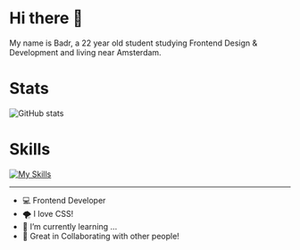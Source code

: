 # Hi there 👋

My name is Badr, a 22 year old student studying Frontend Design & Development and living near Amsterdam.
 
# Stats
![GitHub stats](https://github-readme-stats.vercel.app/api?username=iBadr49\&include_all_commits=true&show_icons=true\&show=prs_merged,prs_merged_percentage\&title_color=ffffff\&icon_color=79ff97\&text_color=9f9f9f\&bg_color=000000)

# Skills
[![My Skills](https://skillicons.dev/icons?i=html,css,js,nodejs,express,svelte,nuxt,figma,github,vscode&perline=5)](https://skillicons.dev)
 
***
 
- 💻 Frontend Developer
- 🌪️ I love CSS!
- 🚀 I’m currently learning ...
- 👯 Great in Collaborating with other people!
